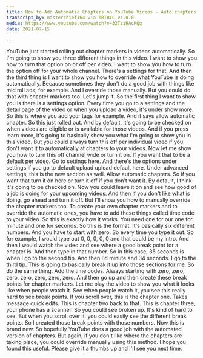 ```yaml
---
title: How to Add Automatic Chapters on YouTube Videos - Auto chapters are here
transcript_by: masterchief164 via TBTBTC v1.0.0
media: https://www.youtube.com/watch?v=32TziHAcKQg
date: 2021-07-15

---
```


 YouTube just started rolling out chapter markers in videos automatically. So I'm going to show you three different things in this video. I want to show you how to turn that option on or off per video. I want to show you how to turn the option off for your whole channel. There's a settings for that. And then the third thing is I want to show you how to override what YouTube is doing automatically. Because sometimes they don't do a good job with things like mid roll ads, for example. And I override those manually. But you could do that with chapter markers too. Let's jump it. So the first thing I want to show you is there is a settings option. Every time you go to a settings and the detail page of the video or when you upload a video, it's under show more. So this is where you add your tags for example. And it says allow automatic chapter. So this just rolled out. And by default, it's going to be checked on when videos are eligible or is available for those videos. And if you press learn more, it's going to basically show you what I'm going to show you in this video. But you could always turn this off per individual video if you don't want it to automatically at chapters to your videos. Now let me show you how to turn this off channel wide or turn it on. If you want that to be a default per video. Go to settings here. And there's the options under settings if you go to default upload upload default here. Under advanced settings, this is the new section as well. Allow automatic chapters. So if you want that turn it on here or turn it off if you don't want it. By default, I think it's going to be checked on. Now you could leave it on and see how good of a job is doing for your upcoming videos. And then if you don't like what is doing, go ahead and turn it off. But I'll show you how to manually override the chapter markers too. To create your own chapter markers and to override the automatic ones, you have to add these things called time code to your video. So this is exactly how it works. You need one for our one for minute and one for seconds. So this is the format. It's basically six different numbers. And you have to start with zero. So every time you type it out. So for example, I would type out 0, 0, 0, 0, 0 and that could be my intro. And then I would watch the video and see where a good break point for a chapter is. And then type in that number. So in this case, 35 seconds is when I go to the second tip. And then I'd minute and 34 seconds. I go to the third tip. This is going to basically break it up into those sections for me. So do the same thing. Add the time codes. Always starting with zero, zero, zero, zero, zero, zero, zero. And then go up and then create these break points for chapter markers. Let me play the video to show you what it looks like when people watch it. See when people watch it, you see this really hard to see break points. If you scroll over, this is the chapter one. Takes message quick edits. This is chapter two back to that. This is chapter three, your phone has a scanner. So you could see broken up. It's kind of hard to see. But when you scroll over it, you could easily see the different break points. So I created those break points with those numbers. Now this is brand new. So hopefully YouTube does a good job with the automated version of chapters. But again, if you don't like where the chapters are taking place, you could override manually using this method. I hope you found this useful. Please give it a thumbs up and I'll see you next time.
